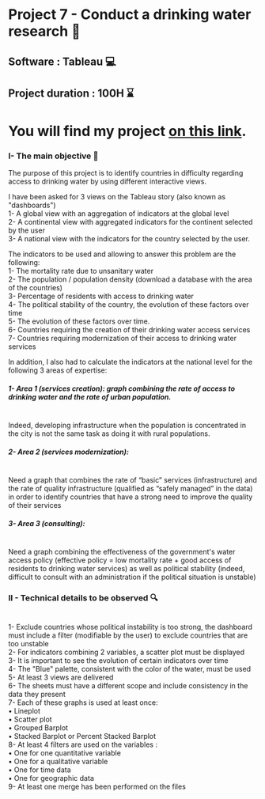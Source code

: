 # Project 7 - Conduct a drinking water research 🚰
## Software : Tableau 💻
## Project duration : 100H ⌛

# You will find my project [on this link](https://public.tableau.com/app/profile/lolo6156/viz/A_Laura_1_histoire_Tableau_072022/Histoire1).

### I- The main objective 🎯

The purpose of this project is to identify countries in difficulty regarding access to drinking water by using different interactive views.

I have been asked for 3 views on the Tableau story (also known as "dashboards")
<br/> 1- A global view with an aggregation of indicators at the global level
<br/> 2- A continental view with aggregated indicators for the continent selected by the user
<br/> 3- A national view with the indicators for the country selected by the user.

The indicators to be used and allowing to answer this problem are the following:
<br/> 1- The mortality rate due to unsanitary water
<br/> 2- The population / population density (download a database with the area of the countries)
<br/> 3- Percentage of residents with access to drinking water
<br/> 4- The political stability of the country, the evolution of these factors over time
<br/> 5- The evolution of these factors over time.
<br/> 6- Countries requiring the creation of their drinking water access services
<br/> 7- Countries requiring modernization of their access to drinking water services


In addition, I also had to calculate the indicators at the national level for the following 3 areas of expertise:
##### 1- Area 1 (services creation): graph combining the rate of access to drinking water and the rate of urban population. 
<br/> Indeed, developing infrastructure when the population is concentrated in the city is not the same task as doing it with rural populations.

##### 2- Area 2 (services modernization): 
<br/> Need a graph that combines the rate of “basic” services (infrastructure) and the rate of quality infrastructure (qualified as “safely managed” in the data) in order to identify countries that have a strong need to improve the quality of their services

##### 3- Area 3 (consulting): 
<br/> Need a graph combining the effectiveness of the government's water access policy (effective policy = low mortality rate + good access of residents to drinking water services) as well as political stability (indeed, difficult to consult with an administration if the political situation is unstable)


### II - Technical details to be observed 🔍

<br/> 1- Exclude countries whose political instability is too strong, the dashboard must include a filter (modifiable by the user) to exclude countries that are too unstable
<br/> 2- For indicators combining 2 variables, a scatter plot must be displayed
<br/> 3- It is important to see the evolution of certain indicators over time
<br/> 4- The "Blue" palette, consistent with the color of the water, must be used
<br/> 5- At least 3 views are delivered
<br/> 6- The sheets must have a different scope and include consistency in the data they present
<br/> 7- Each of these graphs is used at least once:
<br/> • Lineplot
<br/> • Scatter plot
<br/> • Grouped Barplot
<br/> • Stacked Barplot or Percent Stacked Barplot
<br/> 8- At least 4 filters are used on the variables :
<br/> • One for one quantitative variable
<br/> • One for a qualitative variable
<br/> • One for time data
<br/> • One for geographic data
<br/> 9- At least one merge has been performed on the files

